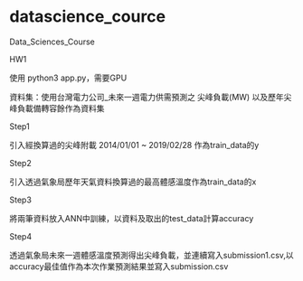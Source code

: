 # datascience_cource
Data_Sciences_Course

HW1

使用 python3 app.py，需要GPU

資料集：使用台灣電力公司_未來一週電力供需預測之 尖峰負載(MW) 以及歷年尖峰負載備轉容餘作為資料集

Step1

引入經換算過的尖峰附載 2014/01/01 ~ 2019/02/28 作為train_data的y

Step2

引入透過氣象局歷年天氣資料換算過的最高體感溫度作為train_data的x

Step3

將兩筆資料放入ANN中訓練，以資料及取出的test_data計算accuracy

Step4

透過氣象局未來一週體感溫度預測得出尖峰負載，並連續寫入submission1.csv,以accuracy最佳值作為本次作業預測結果並寫入submission.csv

